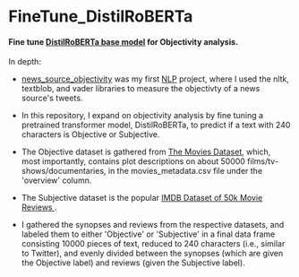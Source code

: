 # FineTune_DistilRoBERTa

#### Fine tune [DistilRoBERTa base model](https://huggingface.co/distilroberta-base) for Objectivity analysis.


In depth:
- [news_source_objectivity](https://github.com/HzaRashid/news_source_objectivity) was my first [NLP](https://towardsdatascience.com/your-guide-to-natural-language-processing-nlp-48ea2511f6e1) project, where I used the nltk, textblob, and vader libraries to measure the objectivty of a news source's tweets. 

- In this repository, I expand on objectivity analysis by fine tuning a pretrained transformer model, DistilRoBERTa, to predict if a text with 240 characters is Objective or Subjective. 

- The Objective dataset is gathered from [The Movies Dataset](https://www.kaggle.com/rounakbanik/the-movies-dataset?select=movies_metadata.csv), which, most importantly, contains plot descriptions on about 50000 films/tv-shows/documentaries, in the movies_metadata.csv file under the 'overview' column.
-  The Subjective dataset is the popular [IMDB Dataset of 50k Movie Reviews ](https://www.kaggle.com/lakshmi25npathi/imdb-dataset-of-50k-movie-reviews).

- I gathered the synopses and reviews from the respective datasets, and labeled them to either 'Objective' or 'Subjective' in a final data frame consisting 10000 pieces of text, reduced to 240 characters (i.e., similar to Twitter), and evenly divided between the synopses (which are given the Objective label) and reviews (given the Subjective label).
